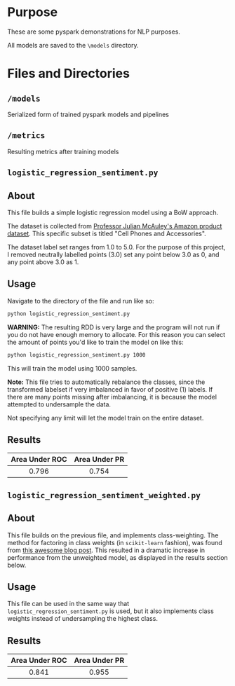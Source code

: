 # Purpose
These are some pyspark demonstrations for NLP purposes.

All models are saved to the `\models` directory. 
# Files and Directories

## `/models`

Serialized form of trained pyspark models and pipelines

## `/metrics`

Resulting metrics after training models

## `logistic_regression_sentiment.py`

## About

This file builds a simple logistic regression model using a BoW approach. 

The dataset is collected from [Professor Julian McAuley's Amazon product dataset](https://jmcauley.ucsd.edu/data/amazon/). This specific subset is titled "Cell Phones and Accessories". 

The dataset label set ranges from 1.0 to 5.0. For the purpose of this project, I removed neutrally labelled points (3.0) set any point below 3.0 as 0, and any point above 3.0 as 1. 

## Usage

Navigate to the directory of the file and run like so:

``` bash
python logistic_regression_sentiment.py
```
**WARNING:** The resulting RDD is very large and the program will not run if you do not have enough memory to allocate. For this reason you can select the amount of points you'd like to train the model on like this:

``` bash
python logistic_regression_sentiment.py 1000
```

This will train the model using 1000 samples. 

**Note:** This file tries to automatically rebalance the classes, since the transformed labelset if very imbalanced in favor of positive (1) labels. If there are many points missing after imbalancing, it is because the model attempted to undersample the data.

Not specifying any limit will let the model train on the entire dataset. 

## Results

| Area Under ROC | Area Under PR |
|:--------------:|:-------------:|
|      0.796     |     0.754     |


## `logistic_regression_sentiment_weighted.py`

## About

This file builds on the previous file, and implements class-weighting. The method for factoring in class weights (in `scikit-learn` fashion), was found from [this awesome blog post](https://danvatterott.com/blog/2019/11/18/balancing-model-weights-in-pyspark/). This resulted in a dramatic increase in performance from the unweighted model, as displayed in the results section below. 

## Usage

This file can be used in the same way that `logistic_regression_sentiment.py` is used, but it also implements class weights instead of undersampling the highest class. 

## Results

| Area Under ROC | Area Under PR |
|:--------------:|:-------------:|
|      0.841    |     0.955     |

